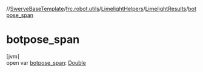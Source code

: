 //[SwerveBaseTemplate](../../../../index.md)/[frc.robot.utils](../../index.md)/[LimelightHelpers](../index.md)/[LimelightResults](index.md)/[botpose_span](botpose_span.md)

# botpose_span

[jvm]\
open var [botpose_span](botpose_span.md): [Double](https://kotlinlang.org/api/latest/jvm/stdlib/kotlin/-double/index.html)
